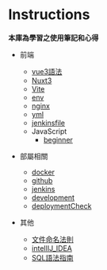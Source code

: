 # Instructions
**本庫為學習之使用筆記和心得**

- 前端
    - [vue3語法](前端/vue3語法.md)
    - [Nuxt3](前端/Nuxt3.md)
    - [Vite](前端/Vite.md)
    - [env](前端/env.md)
    - [nginx](前端/nginx.md)
    - [yml](前端/yml.md)
    - [jenkinsfile](前端/jenkinsfile.md)
    - JavaScript
        - [beginner](前端/JavaScript/beginner.md)

- 部屬相關
    - [docker](部屬相關/docker.md)
    - [github](部屬相關/github.md)
    - [jenkins](部屬相關/jenkins.md)
    - [development](部屬相關/development.md)
    - [deploymentCheck](部屬相關/deploymentCheck.md)
    
   
- 其他
    - [文件命名法則](文件命名法則.md)
    - [intellIJ_IDEA](intellIJ_IDEA.md)
    - [SQL語法指南](SQL語法指南.md)

